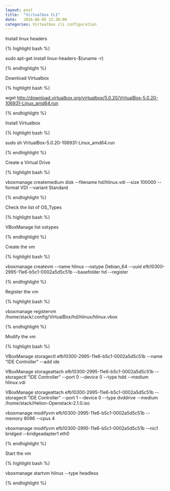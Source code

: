 ```yaml
---
layout: post
title:  "Virtualbox CLI"
date:   2016-06-05 12:30:00
categories: Virtualbox cli configuration
---
```


Install linux headers

{% highlight bash %}

sudo apt-get install linux-headers-$(uname -r)

{% endhighlight %}


Download Virtualbox

{% highlight bash %}

wget http://download.virtualbox.org/virtualbox/5.0.20/VirtualBox-5.0.20-106931-Linux_amd64.run

{% endhighlight %}


Install Virtualbox

{% highlight bash %}

sudo sh VirtualBox-5.0.20-106931-Linux_amd64.run

{% endhighlight %}


Create a Virtual Drive

{% highlight bash %}

vboxmanage createmedium disk --filename hd/hlinux.vdi --size 100000 --format VDI --variant Standard

{% endhighlight %}


Check the list of OS_Types

{% highlight bash %}


VBoxManage list ostypes

{% endhighlight %}


Create the vm

{% highlight bash %}

vboxmanage createvm --name hlinux --ostype Debian_64 --uuid efb10300-2995-11e6-b5c1-0002a5d5c51b --basefolder hd --register

{% endhighlight %}


Register the vm

{% highlight bash %}

vboxmanage registervm /home/stack/.config/VirtualBox/hd/hlinux/hlinux.vbox

{% endhighlight %}


Modify the vm

{% highlight bash %}

VBoxManage storagectl efb10300-2995-11e6-b5c1-0002a5d5c51b --name "IDE Controller" --add ide

VBoxManage storageattach efb10300-2995-11e6-b5c1-0002a5d5c51b --storagectl "IDE Controller" --port 0 --device 0 --type hdd --medium hlinux.vdi

VBoxManage storageattach efb10300-2995-11e6-b5c1-0002a5d5c51b --storagectl "IDE Controller" --port 1 --device 0 --type dvddrive --medium /home/stack/Helion-Openstack-2.1.0.iso

vboxmanage modifyvm efb10300-2995-11e6-b5c1-0002a5d5c51b --memory 8096 --cpus 4

vboxmanage modifyvm efb10300-2995-11e6-b5c1-0002a5d5c51b --nic1 bridged --bridgeadapter1 eth0

{% endhighlight %}


Start the vm

{% highlight bash %}

vboxmanage startvm hlinux --type headless

{% endhighlight %}
